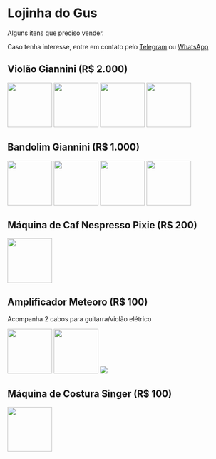 # Lojinha do Gus

Alguns itens que preciso vender.

Caso tenha interesse, entre em contato pelo [Telegram](http://t.me/vavomr) ou [WhatsApp](https://wa.me/5511953661032)

## Violão Giannini (R$ 2.000)

<img src="https://lh3.googleusercontent.com/ar3kXmZDLqw2_7uvK860Mb9SK-pdKukVaCB9zh1xgn3GUhcUSUU6IXPFGLAbiyFTZadWNnyiGqPqf_QSMXOKVctvOJ9JIxs2Juj8Miyb2Erq6y6YzoakBChoIR8s-K9uq1ub0WRG6CvhEcnNuYq2h5ETKAiYKlKBZGi-20GPBfIeSTlSSOdNMyizTamXbLZdb0_Oq1TrUhuMCdu6fFaT9lLWxYT-yqwU8u9pXHu0d9nsP5F9M55v3tb-6J5UimI4hp8sibahz_BU99_Wdk4ZigY6RUvwAGt5jfyJKErPb-aJl3GzlPofO77gMSZrfNMqYscUzkwjLG1ef3eN7NOtHq5XEQdKVrGYr5rP2xhaAS_XcG49ke2EVN_08mTgNBVFmaHwf7KfUs5gIIzyLolE38kU6puBoHM4k4RfI1SeFywOzr0wiLP6qggU-bP8vXFXyfy3J2oOVy3-N0oL6Fq0_rG0CDRpS-SCD8rqa_YHdTdc--sQFJR5l9WK48pTSl7A18STOMzBcnMk9qnlLxkNl40pf8fIzCOnHdbcCbwZXjn0xHcTVwCsJ6lLnX84pORvEq6VeCFzfwCoqbp5UF-L1Q6h1v1ce8l5CbqpZLwitDd-1fenz_UyTqzNKfsALsvNoSBpWteBf1dj3bgLsUfm02ulDavBFl4v3SpdPZD_0coF9QW_BFm8m2I=w549-h976-no" width="100" /> <img src="https://lh3.googleusercontent.com/cLvp3Zy7mKgzLm9STRmwvMfn9LckMcSR0OfCo1rE1gEWLsOddCbaC6KzsNGqRqJYgJbqWWb8LqPOSR6SzpAE4kmH-7CyT_g4epo71cgbH6RcNO-JMxgeu4JFs9If_2GmqCgMU5zi9rwUdGOOzcOG_Lcz1Kx-lazYR8wvSKICPKAo7Jhk_vW4lp9sAS6duzqbtP5noSX7C9ITb9W9M_JfxkcYmDDe2N7-SalrDfsN7TqeRuOJHjrs0SF0yEi24LpaBfs7y0gBlQHRd7N_kTICaSPdZ2sPVj7EfHuI91amMkefPA3KQCpb2iDmJh3_NB6aLKzqtzkOdCjEpeHEQAhCrzdi5IN6tGF6vdUGrZup02y2lxAcsEAUAX5Mp2c7ppM8D1Oq7--enO9vE6_bkeu10MN4-SH4ANvur9lEvoTJRf0mFdW-_gOPlibNlNoIcI25NLEjhCI0fvP_9r9urIxxlzPCk45e_vdnQiJIf814yDXnVK0DzjDq91wPN-aysJpf4q8hovIShGBg5bQzf7ZrPmJqfYi14N_JkBL6itYmlUGA05zuGljJnW6vmrmpPqibahPaF6xiQ_LKu1bawMZtpERFLVK7aJo1p9fI2bJSpBa_3ZNVXGjd1abSzJXzFe5WiO7W4rSElJQROLWT46n-GJrO6qpjBuXbKyvoMpW4HIM294YvVuTBA4Y=w549-h976-no" width="100" /> <img src="https://lh3.googleusercontent.com/u-EZY1r2iDWJ3CJR7QVs-mvtgM9P4FiXZmFr5SK-cUW3-q_RKKKjlraTo1oJmlN3ITxNb0cDTHcgcyd_dthx-iCJhKxGYEsJ9DP5BFCsZdacQHQKJtMMyovFmymCuEVJQBSWuVbKRj8HvAJca4rL5pGyH3Xg8u5hb5keseeEdqjx9OwI-p60vILZe7Q7GIB6XXqarMrG46He8UPTJVWEneo9Eq7xuvsd-QUf0fsvf927t281C3a2AaIcfxlzdMEc9rpyF4lqja2Rsu7BPTwutkiHmW2Mo-YrAPIOnkrhNWNQuD-NKqD-gbMtonxtT7RnuJfBsx4H6jP5rU5yhU3fUmbU772ABGtI1D8O0W3PbiEnfjrSwuig2leMx0DyTDap_UF3KqITM-T8raEOeC89saBjVxVGYjQ1JeXfqHAL-CvU8hN2WMemBaO1psFAnsYmxgFr_5LJXRxsNjsUGAFPWNNTPWGyhnwwRc9Xor4bVKVXacDAkgjCVx5ED--51bIzB3K6vLUkhTDlvAkTHh26p2RaaceHBzjCv_wjOHS-r4B0qn9FRuXPAdf4l_GmpuHjV3SarwE8Lwf9y7aT_m6ukIllftdJylQTZsLRpfMB3aHZGGJw1LVOZamW9DVR4Lblwu_keBt1qCTWFeDlyvApE3dPjcQDkpuVHu48cB4UNr-QWEIaaaPa7vU=w549-h976-no" width="100" /> <img src="https://lh3.googleusercontent.com/HVe1khhR6g-0-hKzjhFvgUqGArTDGo7dV02WNLIv4ciGmhgceRYA7zGw22rAnpIzEMVWdOS19m9xlR-HPZ-Z8ll6iXTRmsSbqDv3aJfZ7hZnyXRyI7WB65VeECvMufI4DRTEb-t7EOi7gSk7GZlP0L0Yo9MsC7sybhQ7JNHoN6xCpqGae_JUYpgTr3VSqyvr-Q_eZm9oSuMe7_l35SfQI3g0wIxKbUCMddi2wjkBlV0rxtNyTgJR50IrIIrz9FbySU2zdDHlJVxcmgyTCU2kHSDsbQQOgkeMKnE5EOYwuKSy_Uv9TbOYKYIBcJ7swC4OCCNYTeHv19RgFgLSmr6hU7INpayi0Bazcm9uGEResP4Tmiprrx1vdALXibOy-QCfiH8khy_PhcwfXyfRnZql0NYI_TJQJszX2_xul3-Z-gF61CH4-jA5nGXHl-ydJ_SVuVtpTEca6RxXNa21BvrkK0Dk46T0LycPG2N06kBksJZaqtfaqALVzqnZ6v4Wl0D7j4ST_h4bfyw3JbKvjJ2rPRKbygEjEJAQfHe5HREA11QND0AvEQ6cp96-Egzmr_EQut9GAbecMWqfO4zqyxrQpVwL23znImIfd1qqz3mrknlnh7o3vdMy9JKgxBTEtb30vedglbKE0f2ApVpgb3BjELwksW1MeqF5e05anNil4wiIJSRBPFgnDDM=w549-h976-no" width="100" />

## Bandolim Giannini (R$ 1.000)
<img src="https://lh3.googleusercontent.com/SFiGR05CAVuyBNThDK9ms3hLM3hh0OGr15BpxbB29F7i_Re3shK7ayU29nInyEsCvgx6Kw8KOVXPcu79zpOP565jAjZGtcEF9Y1dzqO9P-IlIpaRg1h-yxx3QnE6E8hpkIxBPYgTtu6At_4x7UeQUdFDnIETEfDqioOt8YZuiiBjBoMp4vNHXQPuo_YP8q_ilhGd4wgWaqpvWwll3_whM2ZOHVwiVLDRk1kqTYe3cvAQhothyc99pxsGIzHKZzia6uL4OfdaenXkvPOhRVkyXEg6mYcwVVwDfxmtYOxGUQflYEfWAqvTh_fs5decopv1rEwWeK71lPxlys-W9ksRMBuDrW99FPAZnqYsPaq-C8isieRQfCJ-Gt9HODGUPfatebOYMEeI-DbbjS0sXxiKyASi7sK2bguftmfexLkOQqNTfb1qJ2Dbt7-ygczq0wYB9QTe7UWvX6feNKLfZ2jaffB3yAAh49GNIsGfkd6xpkyhCDrqyJ_y26TCSnixKMIpAodnHNbaG7vsp7S-OHZuosdXEv2bfCLWUqtk2sOW0B9SSVQDaKMqGQW6B0aHa4Cm5UjLyrNcQQluDaSrrOKKD6v34WmjuXNnWFlgmzIa2ebNjBEVtoJQ9CKd09cno3TwyfF9Gz7ZDUTr9l5VnVYZ7JPA70kSMZN1nhyBpkwZjp66D6-5WG3DfgY=w549-h976-no" width="100" /> <img src="https://lh3.googleusercontent.com/vqp-MtZolXFSkFNY3VwfexIPv5oXBzS56vMD1BANycZgeTys84bGwYBPehcqcsb1iq5jboZsc8xR7xlyPkZ7uMd5IaOPK8RpJUHbr4nLv2umv3D5ddJSfWE3XzaGmb_5tFHHXKyl0WivigpEwdP4NMSw4OzBkvSmaGYumah_HtLDGE3_Gmz8qQ-pgduc6tvUvnY73--N8OrYJKEonCnReZqyP_aOPRAU4hD-tCiAYnDMKFa2gAJbcizoz6VnxxeLdhjqGmhK4Dwr4_XS8N_R5QPBSc118c-hciJp3gZOfa33LOVwKI2vkvTTuo1yDmHKkd-DljEuehow9QFlxBNCq6Hf69oX_B3rZcnLhcLNMPc7hOzTB9YO4Ytc2fROvqQqI7uqgame0a-4AQa2U6h0iKVHh982vk8FWM2Un5oooYFcn5rxzUlWRQvBVEqpi5XfwIf0Aw4xYPK9C_a_OypXppYWDS2Pn6n9icN_zsNsXTdA_afZT6IJCBz3ZOUdL7zBWxB3wUHaDQqcKcxw_0upoY1FpadSBXBWPKeTSvPk2CzpwX4fq3MCVmnsUgMgvqxzPc-llknLlkhcU898ilJCvhAkM0ThqJ7hIzv5iphUQMq9kb0dlTME8TTFLXsn_gBvSRLnOO3MatEogX7IcDeIMuOcZLhyVYL4eFCw6uVt3aBvJQK96__L7D0=w549-h976-no" width="100" /> <img src="https://lh3.googleusercontent.com/Aoy2Yt_-h_hZWel44T8OhRF6lN_QXBsI_E0QQu2oUdGbB02zUogu5pw8-rWF3Fnxi9t19bxSgStreu1ESNLEZegOUFK94njUjplZSbyKtI00p5Izasu_ftRTIfBB6na1moqgRyXDE7MdAaNBITSX8q3Z9RUEf4vMrQouF93TK-rsS-zMxe1APM7W19agPnutkyBEPcXM9DM6DIUQeadlnTNbgFgUhUqh19U9Yh0h8SdezQEcOsPakhfUqScub5zNusPI0LlT-RtbSKpwht5qfbyjlPJK0cNNxMEWLUHkcuxOvRaxgT2QK34XRsUzrjAu4s7uArpYMsOJGEGiUOjaxxwguO49UxJwnO73x2JxUKfvlLjInijcYwkdSGYERsRjqr2EIXQva8-Lu-clvJmxGAyJv4TFDDpnhzYO2Q031-PbfXWbvV5TxIjDM1eb6w_CuGWi7dhIZ55Utgn86E4aUCJbQ-kS74NKL6H4eMX37V9SJIx223WnIS9lpzJpm9JrCvi6y2jdokoaG8zG19ZKLAyBuL0J8vvaJ3XZvYD-XiU22F43rTEVNOLx9UKL8FALU7OIW9Ak8bsVfGiKKCN1Im0UhZXFw7tf-GwvXJqTNaTi8nYIjZLH1sNwvw88AsEjRXtif1BmXAmgJUGmduQurn4NKgE8FwaKnsZU3-UCFeGducncWyykubM=w549-h976-no" width="100" /> <img src="https://lh3.googleusercontent.com/ltjJJluDy6qnRwW9o7FmlGmmOhHFPaeThBm36AexnysxnP0NeBewZJDzM29WXW5ZTCZU7mNS7MroeTKWG2_z7PhrVrbjElfyryG9SM8PMEwolR1x5kahqxf4VDKUh1VVBHhBQz3M5r3nRyXRfgIITkpqY7jrR56sHhcQl8mCrVUhWC-utdBs4ipcB2szC3oEwqZxbn_ChVY2b0rrCgyr-hhyL72TGZxnqJJF-8-5T2PMnaK4kv4cQx-coY6ubeDEIrt7612XNPzvhvt1OSucgydI_iF1zxaX12C7xi_s9gWe4Abxe6yqZXMQQ_bTd--aAZegwr_wUsUpPnRihiRIcoGM0_jYUDiBrL42QETOuNI7KUx9c7NR-Y3Mva7wmitWLITO-Rvza3YZxthrinuME_ERR_LGz5UxaagIKKUNVOGOTEjnfePYkQ1iNjzXkuk2sT6HcefK2g6A_XJub-KNVG9UykMy-f9rGZSundEbSPhbNy-yGvKndn-pws5yZhuTpeg8S8BaMRjIOxp86EDyVJvgcJP2JEWITJoB--CLwLhFQ3ZGs77r_n8HmihO-KB0U68StykezswT4VZyW3zwLOsHK-sBpvWBZFboQr-soYrD5jrZI2Cu5LU_djOQgA9PtebUzYh9v2oQ3lNf9COBY6ZXmUPALZBnQxIhP8yEWYj3BcIbea9GDTY=w549-h976-no" width="100" />

## Máquina de Caf Nespresso Pixie (R$ 200)
<img src="https://lh3.googleusercontent.com/QODmHJdVGfTP44PZOH9A8bmiWRTcppJV3ge2eEoSWz-tjVaVYk42E5RkzsLwYL-4D38Po7enhMnJjN_MysFyl8p7lHN4IE9C3XTQw-Id4tqDAL0ts3c880BwlKmAOKtGBEIcHM0naeA6TOi5HMnpNlRybMkml3GM4SMicG07YLZywdb3WU6nhcTGL4AO3eA1-g6-zbOGS2alg7A2hU17C0-kD_z1O4zqlY5kvZ60nPKt1Edc8Vi8hDHIlcipXXde3ChffgVTxHgOkXhdTpJ0Ks_T3B3AOE1Oh73UIdAOsZw_hYVn1TyI-8YtpulYJxOyiwL-UR4DClvUQpOnp03KIFbsU7vGA9Sfjhgc1otGoiFOguSEJ2IEQJtBrQD9McsxB75KKl86IaO27RrGxz4qS8vfEAIvhZA1tmuFJrbXIgm0bmEGtVRQ6Ttkn3U3kRtGUNVsvtfrO3BWEczrvedJIYsbFeprLIxai3QizToEmQHb8WF7Eml0EGs2FALhqG7OWDsoM6nA1B0g2f0xqZGIC0nIuXQ_gbvj86UjBt4ccciwK08ElP0zJUBd4mR7azGcWSty4LCpcgoE1jcnZv-zzYr81bHPQ8knw3AZFJXNfXlH0ewawYOnUtKi3ctuIx57sXL-AbcYejWewAZFC-rh0rXkmJoNPOuiPjb22XMUvTDfoslkccRS3yE=w549-h976-no" width="100" />

## Amplificador Meteoro (R$ 100)
Acompanha 2 cabos para guitarra/violão elétrico

<img src="https://lh3.googleusercontent.com/fIyOSMG7XMP3aj8XBXOVweUqMgJYZznH0k178ag90lZwIyov3Xfa45NfOumpDxBGrIQk9fgWHa3sP9IaFj1zq8be5-ymWn76AVUD20CJKlBPRNd1c2PbG4czXL_rSCHafB2kSODrtw6PBe9G5BlGp5gawheVEV2s2IlkaEmqCEAw4v-T0kQvmrczsuueeKW2Ltq8Ms3RF3FtqgqrTtaRDLIaQ7piGDr5gXFvurM7pw9eSoc_dGsP6_A8ELkio8U006-IbgYo8L395hdKR3YmBLzD-B_KwoDPrnkpE7uWvkAjJFM8hUmlHJxWEgZRtK2CCsRC-NyuRG3XCy8OyOCad9vWivb1QUXAEG6JB-_IuMgJDAVtTVlBxljD5F5pxzT3GIpvUOsYPjD_AxUIAttaWvq9hPcR11pcPcqBb71NgRVMtxAJkE0jg9ZxKBzfMfkqvpYI3Vz9IcrCwxLhPA9MK6uiODJUPmpNyVrhFUdZ7YirwjKAyehdDdizzX69Fe0YTbCXDgt52tAI3VjLippLNx-T_nNtWdjUh1-PcrPyX8ZfHeJTOniUxN-T33-FLaPTlm6XDyIdO4gBLzLf1ejFQsyjEv3rXUPk3VnnM0hOtBDLlOMvKNuOjIF4g5NfUp2SLC7GIBJD3fuD8F0lG9OCIJ4qTH-yYKa0fZfEN77N4LlBOd1iB5i9GQ=w549-h976-no" width="100" /> <img src="https://lh3.googleusercontent.com/R5cAT-tXIOqBx6CbRsVpzZK_lnAM6YCcKhOTG8QDkPWW7jrmiXZSPNOnEoBmsmSaNwdeXOze2WURgtTWSI-KilHpAsP9Q990-7LkbwbINbAppxm9ZDGFAp0EMb3pGzscUj6GDHjK74fXFosww8G5c9wsB_UNAK2NblHI7Y5qiXrBCQBsFMr96fR7G68GNjmi49IGJkzhOyUTz5vJqalua0eSlqo6B8ilOYqUnNcMtAJTcd9sGPFPZe42ZLjYo6Rszax_00OBJrA6NmLTwPH3ai_rZZZmh8RXBXC1yzd3_jNpnx3P4gYka3g77NgamTZCctnoa-55LJJt42DvL-mrG3WwpiXo-HMvDz4sMt8Qo5lAq4aeHjEOy9EjJaA7_-PZ7TVRdpv68npT0JExhj3gpNK3NAfLeKnvOgjtxeXyhjb4KcIwF_fv01_tXLIxsjakabATRJwr7qMPkhpW6lcBcU32hdJU2hgrrUQkRm4YXKmXtv4Ep48PRNUoFKyYLdTr98KKVext0IKISSJHbJ-FvLSqBt5P8WyDddK5SkW76uTziZ-kQqC6dCU4HS8pTwykD3v8y0p2uPWA449UECUlVpZrOSjlkbkziks87eu1B34wLMmKNJA3mh1cBwFOcSvs1hp7LaBU0PSvPgtxeXpdEvsFpkkkLWLLlo6CU5bfTS8Sh9M0bDx1XQ=w549-h976-no" width="100" /> <img src="https://lh3.googleusercontent.com/JRTHaKCpepagr5Fm2LWVIG8Og3F9tksbfGbZb16CnTDMTWrFhBXo44VemyzzCLYQrtsXEbtiKYXUwEw8HnUUV-G-Ng-ONej8rLi1HI2IgP2ZDYWms10SUl_phhlnL4OYETgLa74h3egvzAwzsAMFxS1-Pta6JuZKTgdyUQC9C74PJJuhofJoxVK72GmUIvAhnbqHuH3uOkZmRcKEsIFOPrDKcOQZm5jg-h2JgiZwm2E-IVYQmzuEddb2gPcknEQzgPEJbheaWlPdAKi4lKsoPuewEzoMqJHdiub8sdZm5z6kYhJRURI-02xnGfnhmykPr29KM6wOYgM1zqUC0e15hNGgAli8It5c6VZazty6rY7our92TjNLmY0tif3YZoxGBx695YNuoSHa2bUWvckiSZoShPnaqWbMXnDAlbc0YGIZIIFFdbpX9jK3VwqsIHkAenk3_82bmmhFVHwvXdDrMBejSKAeju03Wu2TvbhklWii0Ioi9rrGUDWCsu7ZulR5IR9Tx1STxjAbxn27HHHFBXRg6WKPWL2DuBd_v97cDwYsgVEO79d_QgMAKB1K4DzWS66t50zfDbbAgpmXuZCUomfNd-xL-YKWS0Bc9vsWzBOLoCFi1UjFQREOkkXkx7HdD2Rf0x2K3bFrnc4OiUQGGx394cH9MhFbpzmqpT7RKHS8RJ3YJ_AzCw=w549-h976-no" widht="100" />

## Máquina de Costura Singer (R$ 100)
<img src="https://lh3.googleusercontent.com/H-BS5qdbhN45Ikj25UdGuIHKetcR0r748oZMqxx7MEOE_uw-CCGHgXCihquDNiiNhtkVPcVQ_ULoEqhajPQehvZ4cbUf0BmBS75Tt_RZ-cyFlwIOTOe1zuX5s0wW5hqpK0ZnqUPVLFrdhbhLX6Me8NhFt5Ug0-wUkADEZYzoWtCXBqNZ1dwnLqX2ulxbSdRqluB--bTOHj-eh9mNAK8eJFoRvydj3UfVkiAGoUdz6HkSbFJauSnFgLTz04N74Cs4J3qMGmqGqD8pqhBTxmXye3Xh1fjnYvoB1Wy-45sTI30qrrNK0odx4sX8o5TDa2edXAOtoZ80x3qwb4s3G5-vJVSforMuRLmJPseJHBZqE1r8-saxfS1bLJnvMi1Wte0I5ztQcxtFuLjWjIJw7rwzBdy8zpUeEa5UGZyoaOKaHHsmYrZxo7bCI06JvfY53HBhQigULKld8Sc5IH2-eT2OJPg5PHYN4cHA6wcwpEn-p6EM8FBnZXmP73ZfTEp0BiX7MpbmhURzGP-3MDBe1IF2NLK-X6WNZKLV0PQQxmZVi-FuCKf-0qdMBjbE4_1oB3TeDwidBMXPZJsh7nSCaUHfA2oMMZ0T8HxZlBmr_2VnPBmG4g7d_nDRNR12sr2Nm7HcACTHMtBA-ZMSQbEAX6muYdJxJYkkhyBpVcGvjLE_YjA0tma_8ZYxmaA=w1736-h976-no" height="100" />
